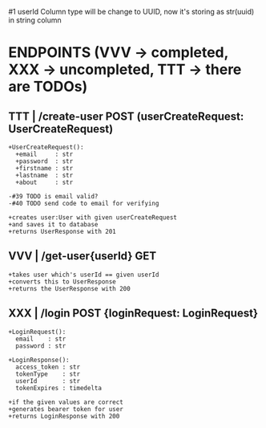#1 userId Column type will be change to UUID, now it's storing as str(uuid) in string column

# ENDPOINTS (VVV -> completed, XXX -> uncompleted, TTT -> there are TODOs)
## TTT | /create-user  POST (userCreateRequest: UserCreateRequest)
    +UserCreateRequest():
      +email     : str
      +password  : str
      +firstname : str
      +lastname  : str
      +about     : str

    -#39 TODO is email valid?
    -#40 TODO send code to email for verifying

    +creates user:User with given userCreateRequest
    +and saves it to database
    +returns UserResponse with 201

## VVV | /get-user{userId}   GET
    +takes user which's userId == given userId
    +converts this to UserResponse
    +returns the UserResponse with 200

## XXX | /login POST {loginRequest: LoginRequest}
    +LoginRequest():
      email    : str
      password : str

    +LoginResponse():
      access_token : str
      tokenType    : str
      userId       : str
      tokenExpires : timedelta

    +if the given values are correct
    +generates bearer token for user
    +returns LoginResponse with 200
  
